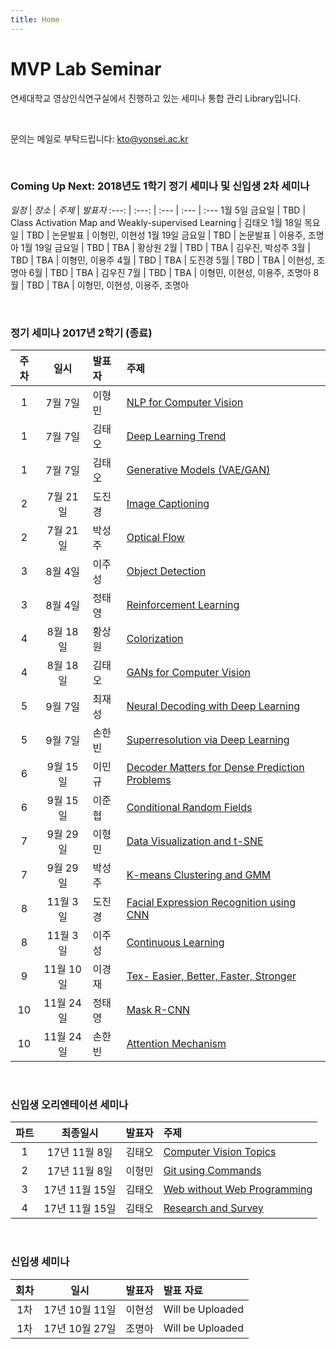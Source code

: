 ```yaml
---
title: Home
---
```


# MVP Lab Seminar

연세대학교 영상인식연구실에서 진행하고 있는 세미나 통합 관리 Library입니다.

<br>

문의는 메일로 부탁드립니다: kto@yonsei.ac.kr

<br>

### Coming Up Next: 2018년도 1학기 정기 세미나 및 신입생 2차 세미나

*일정* | *장소* | *주제* | *발표자*
:---: | :---: | :--- | :--- | :---
1월 5일 금요일 | TBD | Class Activation Map and Weakly-supervised Learning | 김태오
1월 18일 목요일 | TBD | 논문발표 | 이형민, 이현성
1월 19일 금요일 | TBD | 논문발표 | 이용주, 조명아
1월 19일 금요일 | TBD | TBA | 황상원
2월 | TBD | TBA | 김우진, 박성주
3월 | TBD | TBA | 이형민, 이용주
4월 | TBD | TBA | 도진경
5월 | TBD | TBA | 이현성, 조명아
6월 | TBD | TBA | 김우진
7월 | TBD | TBA | 이형민, 이현성, 이용주, 조명아
8월 | TBD | TBA | 이형민, 이현성, 이용주, 조명아

<br>

### 정기 세미나 2017년 2학기 (종료)

**주차**  | **일시** | **발표자** | **주제**
:---: | :---: | :--- | :--- |
1 | 7월 7일 | 이형민 | [NLP for Computer Vision](post/lhm1)
1 | 7월 7일 | 김태오 | [Deep Learning Trend](post/teo1)
1 | 7월 7일 | 김태오 | [Generative Models (VAE/GAN)](post/teo2)
2 | 7월 21일 | 도진경 | [Image Captioning](post/do1)
2 | 7월 21일 | 박성주 | [Optical Flow](post/park1)
3 | 8월 4일 | 이주성 | [Object Detection](post/ju1)
3 | 8월 4일 | 정태영 | [Reinforcement Learning](post/cty1)
4 | 8월 18일 | 황상원 | [Colorization](post/hwang1)
4 | 8월 18일 | 김태오 | [GANs for Computer Vision](post/teo3)
5 | 9월 7일 | 최재성 | [Neural Decoding with Deep Learning](post/choi1)
5 | 9월 7일 | 손한빈 | [Superresolution via Deep Learning](post/son1)
6 | 9월 15일 | 이민규 | [Decoder Matters for Dense Prediction Problems](post/kyu1)
6 | 9월 15일 | 이준협 | [Conditional Random Fields](post/jun1)
7 | 9월 29일 | 이형민 | [Data Visualization and t-SNE](post/lhm2)
7 | 9월 29일 | 박성주 | [K-means Clustering and GMM](post/park2)
8 | 11월 3일 | 도진경 | [Facial Expression Recognition using CNN](post/do2)
8 | 11월 3일 | 이주성 | [Continuous Learning](post/ju2)
9 | 11월 10일 | 이경재 | [Tex- Easier, Better, Faster, Stronger](post/kj1)
10 | 11월 24일 | 정태영 | [Mask R-CNN](post/cty2)
10 | 11월 24일 | 손한빈 | [Attention Mechanism](post/son2)

<br>

### 신입생 오리엔테이션 세미나

**파트**  | **최종일시** | **발표자** | **주제**
:---: | :---: | :--- | :--- |
1 | 17년 11월 8일 | 김태오 | [Computer Vision Topics](post/teocvt)
2 | 17년 11월 8일 | 이형민 | [Git using Commands](post/hmgit)
3 | 17년 11월 15일 | 김태오 | [Web without Web Programming](post/teohugo)
4 | 17년 11월 15일 | 김태오 | [Research and Survey](post/teolab)

<br>

### 신입생 세미나

**회차**  | **일시** | **발표자** | **발표 자료**
:---: | :---: | :--- | :--- |
1차 | 17년 10월 11일 | 이현성 | Will be Uploaded
1차 | 17년 10월 27일 | 조명아 | Will be Uploaded

<br>
<br>
